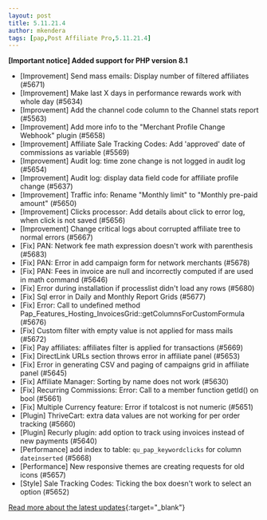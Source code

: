 ```yaml
---
layout: post
title: 5.11.21.4
author: mkendera
tags: [pap,Post Affiliate Pro,5.11.21.4]
---
```


**[Important notice] Added support for PHP version 8.1**

- [Improvement] Send mass emails: Display number of filtered affiliates (#5671)
- [Improvement] Make last X days in performance rewards work with whole day (#5634)
- [Improvement] Add the channel code column to the Channel stats report (#5563)
- [Improvement] Add more info to the "Merchant Profile Change Webhook" plugin (#5658)
- [Improvement] Affiliate Sale Tracking Codes: Add 'approved' date of commissions as variable (#5569)
- [Improvement] Audit log: time zone change is not logged in audit log (#5654)
- [Improvement] Audit log: display data field code for affiliate profile change (#5637)
- [Improvement] Traffic info: Rename "Monthly limit" to "Monthly pre-paid amount" (#5650)
- [Improvement] Clicks processor: Add details about click to error log, when click is not saved (#5656)
- [Improvement] Change critical logs about corrupted affiliate tree to normal errors (#5667)
- [Fix] PAN: Network fee math expression doesn't work with parenthesis (#5683)
- [Fix] PAN: Error in add campaign form for network merchants (#5678)
- [Fix] PAN: Fees in invoice are null and incorrectly computed if are used in math command (#5646)
- [Fix] Error during installation if processlist didn't load any rows (#5680)
- [Fix] Sql error in Daily and Monthly Report Grids (#5677)
- [Fix] Error: Call to undefined method Pap_Features_Hosting_InvoicesGrid::getColumnsForCustomFormula (#5676)
- [Fix] Custom filter with empty value is not applied for mass mails (#5672)
- [Fix] Pay affiliates: affiliates filter is applied for transactions (#5669)
- [Fix] DirectLink URLs section throws error in affiliate panel (#5653)
- [Fix] Error in generating CSV and paging of campaigns grid in affiliate panel (#5645)
- [Fix] Affiliate Manager: Sorting by name does not work (#5630)
- [Fix] Recurring Commissions: Error: Call to a member function getId() on bool (#5661)
- [Fix] Multiple Currency feature: Error if totalcost is not numeric (#5651)
- [Plugin] ThriveCart: extra data values are not working for per order tracking (#5660)
- [Plugin] Recurly plugin: add option to track using invoices instead of new payments (#5640)
- [Performance] add index to table: `qu_pap_keywordclicks` for column `dateinserted` (#5668)
- [Performance] New responsive themes are creating requests for old icons (#5657)
- [Style] Sale Tracking Codes: Ticking the box doesn't work to select an option (#5652)

[Read more about the latest updates](https://www.postaffiliatepro.com/blog/post-affiliate-pro-improvements-and-bug-fixes-for-december-2022/){:target="_blank"}
